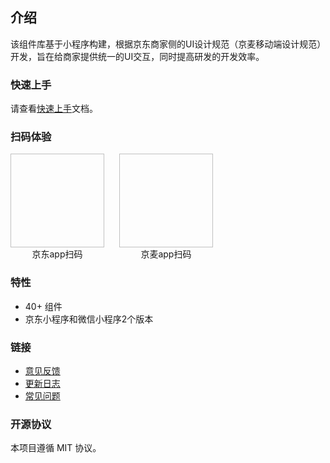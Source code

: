 ## 介绍

该组件库基于小程序构建，根据京东商家侧的UI设计规范（京麦移动端设计规范）开发，旨在给商家提供统一的UI交互，同时提高研发的开发效率。

### 快速上手

请查看[快速上手](#/components/quickUse)文档。

### 扫码体验

<div style="display: inline-block; margin-right: 20px;">
  <img style="width: 150px; height: 150px;" :src="JdQrcode" />
  <div style="text-align: center;">京东app扫码</div>
</div>

<div style="display: inline-block;">
  <img style="width: 150px; height: 150px;" :src="JmQrcode" />
  <div style="text-align: center;">京麦app扫码</div>
</div>

### 特性

* 40+ 组件
* 京东小程序和微信小程序2个版本


### 链接

* [意见反馈](https://github.com/jd-ftf/wot-design-mini/issues)
* [更新日志](#/components/changelog)
* [常见问题](#/components/commonProblems)

### 开源协议

本项目遵循 MIT 协议。

<script>
import JdQrcode from '../assets/img/jd.jpg'
import JmQrcode from '../assets/img/jm.jpg'

export default {
  data () {
    return {
      JdQrcode,
      JmQrcode
    }
  }
}
</script>